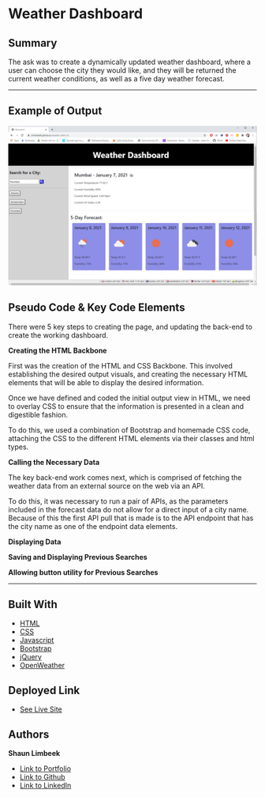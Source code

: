 # Weather Dashboard


## Summary

The ask was to create a dynamically updated weather dashboard, where a user can choose the city they would like, and they will be returned the current weather conditions, as well as a five day weather forecast.

<hr>

## Example of Output
![Picture of Website](./assets/pic-of-site.png)

## Pseudo Code & Key Code Elements

There were 5 key steps to creating the page, and updating the back-end to create the working dashboard.

**Creating the HTML Backbone**

First was the creation of the HTML and CSS Backbone. This involved establishing the desired output visuals, and creating the necessary HTML elements that will be able to display the desired information.

Once we have defined and coded the initial output view in HTML, we need to overlay CSS to ensure that the information is presented in a clean and digestible fashion.

To do this, we used a combination of Bootstrap and homemade CSS code, attaching the CSS to the different HTML elements via their classes and html types.


**Calling the Necessary Data**

The key back-end work comes next, which is comprised of fetching the weather data from an external source on the web via an API.

To do this, it was necessary to run a pair of APIs, as the parameters included in the forecast data do not allow for a direct input of a city name.  Because of this the first API pull that is made is to the API endpoint that has the city name as one of the endpoint data elements.

**Displaying Data**



**Saving and Displaying Previous Searches**



**Allowing button utility for Previous Searches**



<hr>

## Built With

* [HTML](https://developer.mozilla.org/en-US/docs/Web/HTML)
* [CSS](https://developer.mozilla.org/en-US/docs/Web/CSS)
* [Javascript](https://developer.mozilla.org/en-us/docs/web/javascript)
* [Bootstrap](https://getbootstrap.com/)
* [jQuery](https://api.jquery.com/)
* [OpenWeather](https://openweathermap.org/api)

## Deployed Link

* [See Live Site](https://slimbeek6.github.io/weather-dash-sl/)


## Authors

**Shaun Limbeek** 
- [Link to Portfolio](https://slimbeek6.github.io/SML_Portfolio/index.html)
- [Link to Github](https://github.com/slimbeek6/)
- [Link to LinkedIn](https://www.linkedin.com/in/shaun-limbeek/)

